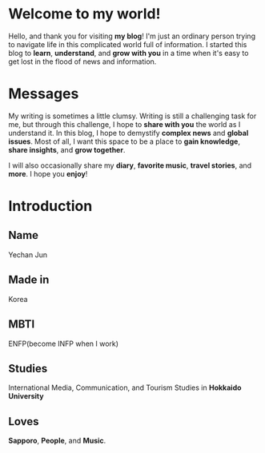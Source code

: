 # Welcome to my world!
Hello, and thank you for visiting **my blog**!
I'm just an ordinary person trying to navigate life in this complicated world full of information.
I started this blog to **learn**, **understand**, and **grow with you** in a time when it's easy to get lost in the flood of news and information.

# Messages
My writing is sometimes a little clumsy. 
Writing is still a challenging task for me, but through this challenge, I hope to **share with you** the world as I understand it. 
In this blog, I hope to demystify **complex news** and **global issues**. 
Most of all, I want this space to be a place to **gain knowledge**, **share insights**, and **grow together**.

I will also occasionally share my **diary**, **favorite music**, **travel stories**, and **more**. I hope you **enjoy**!

# Introduction
## Name
Yechan Jun
## Made in
Korea
## MBTI
ENFP(become INFP when I work)
## Studies
International Media, Communication, and Tourism Studies in **Hokkaido University**
## Loves
**Sapporo**, **People**, and **Music**.
